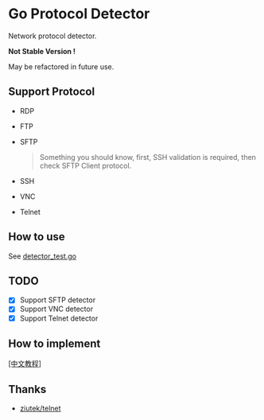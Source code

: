 # Go Protocol Detector

Network protocol detector. 

**Not Stable Version !** 

May be refactored in future use.

## Support Protocol

* RDP

* FTP

* SFTP

  > Something you should know, first, SSH validation is required, then check SFTP Client protocol.

* SSH

* VNC

* Telnet

## How to use

See [detector_test.go](https://github.com/allanpk716/go-protocol-detector/blob/master/detector_test.go)

## TODO

- [x] Support SFTP detector
- [x] Support VNC detector
- [x] Support Telnet detector

## How to implement

[[中文教程]](https://github.com/allanpk716/go-protocol-detector/blob/master/ReadMeThings/readme_cn.md)

## Thanks

* [ziutek/telnet](ziutek/telnet)